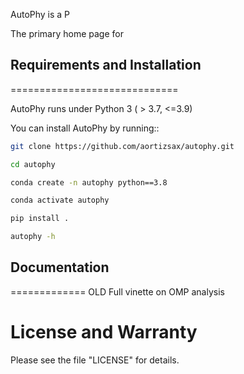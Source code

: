 AutoPhy is a P


The primary home page for 

## Requirements and Installation
=============================

AutoPhy runs under Python 3 ( > 3.7, <=3.9)

You can install AutoPhy by running::

```bash
git clone https://github.com/aortizsax/autophy.git
```

```bash
cd autophy
```

```bash
conda create -n autophy python==3.8
```

```bash
conda activate autophy
```

```bash
pip install .
```

```bash
autophy -h
```

## Documentation
=============
OLD
Full vinette on OMP analysis 

  

License and Warranty
====================

Please see the file "LICENSE" for details.

